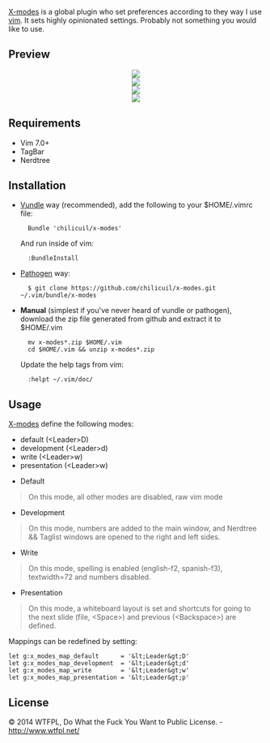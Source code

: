 [X-modes](https://github.com/chilicuil/x-modes) is a global plugin who set preferences according to they way I use [vim](http://vim.org). It sets highly opinionated settings. Probably not something you would like to use.

Preview
-------

<p align="center">
  <img src="http://javier.io/assets/img/x-modes-default.png"/><br>
  <img src="http://javier.io/assets/img/x-modes-dev.png"/><br>
  <img src="http://javier.io/assets/img/x-modes-word.png"/><br>
  <img src="http://javier.io/assets/img/x-modes-presentation.png"/><br>
</p>

Requirements
------------

* Vim 7.0+
* TagBar
* Nerdtree

Installation
------------

- [Vundle](https://github.com/gmarik/vundle) way (recommended), add the following to your $HOME/.vimrc file:

        Bundle 'chilicuil/x-modes'

    And run inside of vim:

        :BundleInstall

- [Pathogen](https://github.com/tpope/vim-pathogen) way:

        $ git clone https://github.com/chilicuil/x-modes.git ~/.vim/bundle/x-modes

- **Manual** (simplest if you've never heard of vundle or pathogen), download the zip file generated from github and extract it to $HOME/.vim

        mv x-modes*.zip $HOME/.vim
        cd $HOME/.vim && unzip x-modes*.zip

    Update the help tags from vim:

        :helpt ~/.vim/doc/

Usage
-----

[X-modes](https://github.com/chilicuil/x-modes) define the following modes:

 - default (&lt;Leader&gt;D)
 - development (&lt;Leader&gt;d)
 - write (&lt;Leader&gt;w)
 - presentation (&lt;Leader&gt;w)

* Default

> On this mode, all other modes are disabled, raw vim mode

* Development

> On this mode, numbers are added to the main window, and Nerdtree && Taglist windows are opened to the right and left sides.

* Write

> On this mode, spelling is enabled (english-f2, spanish-f3), textwidth=72 and numbers disabled.

* Presentation

> On this mode, a whiteboard layout is set and shortcuts for going to the next slide (file, &lt;Space&gt;) and previous (&lt;Backspace&gt;) are defined.


Mappings can be redefined by setting:

    let g:x_modes_map_default      = '&lt;Leader&gt;D'
    let g:x_modes_map_development  = '&lt;Leader&gt;d'
    let g:x_modes_map_write        = '&lt;Leader&gt;w'
    let g:x_modes_map_presentation = '&lt;Leader&gt;p'

License
-------

© 2014 WTFPL, Do What the Fuck You Want to Public License. - http://www.wtfpl.net/
